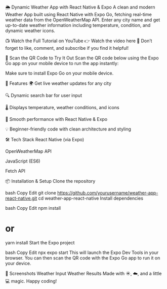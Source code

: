 🌦️ Dynamic Weather App with React Native & Expo
A clean and modern Weather App built using React Native with Expo Go, fetching real-time weather data from the OpenWeatherMap API. Enter any city name and get up-to-date weather information including temperature, condition, and dynamic weather icons.

📺 Watch the Full Tutorial on YouTube
👉 Watch the video here
📌 Don’t forget to like, comment, and subscribe if you find it helpful!

📱 Scan the QR Code to Try It Out
Scan the QR code below using the Expo Go app on your mobile device to run the app instantly:


Make sure to install Expo Go on your mobile device.

🚀 Features
🌍 Get live weather updates for any city

🔍 Dynamic search bar for user input

🌡️ Displays temperature, weather conditions, and icons

📱 Smooth performance with React Native & Expo

💡 Beginner-friendly code with clean architecture and styling

🛠️ Tech Stack
React Native (via Expo)

OpenWeatherMap API

JavaScript (ES6)

Fetch API

📦 Installation & Setup
Clone the repository

bash
Copy
Edit
git clone https://github.com/yourusername/weather-app-react-native.git
cd weather-app-react-native
Install dependencies

bash
Copy
Edit
npm install
# or
yarn install
Start the Expo project

bash
Copy
Edit
npx expo start
This will launch the Expo Dev Tools in your browser. You can then scan the QR code with the Expo Go app to run it on your device.

🧪 Screenshots
Weather Input	Weather Results
Made with ☀️, ☁️, and a little 💻 magic.
Happy coding!

